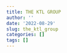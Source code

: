 ```yaml
---
title: THE KTL GROUP
author: ''
date: '2022-08-29'
slug: the_ktl_group
categories: []
tags: []
---
```

